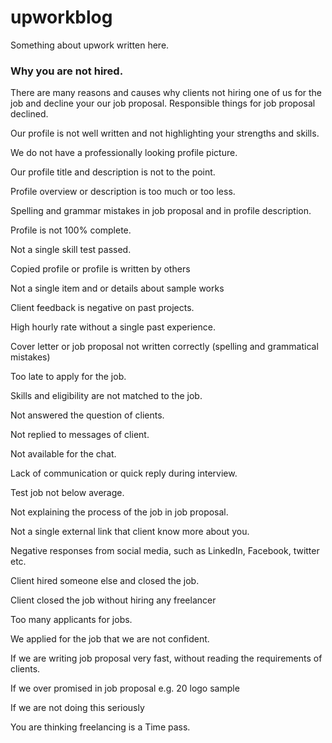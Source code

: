 # upworkblog
Something about upwork written here.

### Why you are not hired.
There are many reasons and causes why clients not hiring one of us for the job and decline your our job proposal. Responsible things for job proposal declined.

Our profile is not well written and not highlighting your strengths and skills.

We do not have a professionally looking profile picture.

Our profile title and description is not to the point.

Profile overview or description is too much or too less.

Spelling and grammar mistakes in job proposal and in profile description.

Profile is not 100% complete.

Not a single skill test passed.

Copied profile or profile is written by others

Not a single item and or details about sample works

Client feedback is negative on past projects.

High hourly rate without a single past experience.

Cover letter or job proposal not written correctly (spelling and grammatical mistakes)

Too late to apply for the job.

Skills and eligibility are not matched to the job.

Not answered the question of clients.

Not replied to messages of client.

Not available for the chat.

Lack of communication or quick reply during interview.

Test job not below average.

Not explaining the process of the job in job proposal.

Not a single external link that client know more about you.

Negative responses from social media, such as LinkedIn, Facebook, twitter etc.

Client hired someone else and closed the job.

Client closed the job without hiring any freelancer

Too many applicants for jobs.

We applied for the job that we are not confident.

If we are writing job proposal very fast, without reading the requirements of clients.

If we over promised in job proposal e.g. 20 logo sample

If we are not doing this seriously

You are thinking freelancing is a Time pass.
